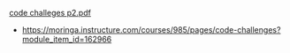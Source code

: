 [code challeges p2.pdf](https://github.com/user-attachments/files/22127762/code.challeges.p2.pdf)

- https://moringa.instructure.com/courses/985/pages/code-challenges?module_item_id=162966
